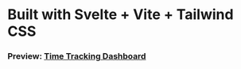 # Built with Svelte + Vite + Tailwind CSS

### Preview: [Time Tracking Dashboard](https://time-tracking-dashboard-lime.vercel.app/)
